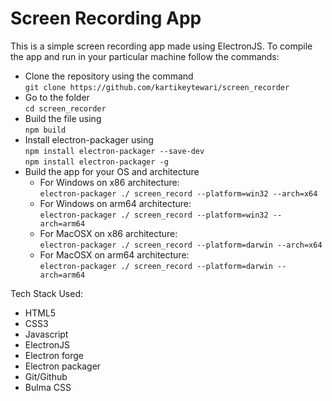 # Screen Recording App

This is a simple screen recording app made using ElectronJS. To compile the app and run in your particular machine follow the commands:
- Clone the repository using the command <br>
    `git clone https://github.com/kartikeytewari/screen_recorder`
- Go to the folder <br>
    `cd screen_recorder`
- Build the file using <br>
    `npm build`
- Install electron-packager using <br>
    `npm install electron-packager --save-dev` <br>
    `npm install electron-packager -g`
- Build the app for your OS and architecture
    - For Windows on x86 architecture: <br>
        `electron-packager ./ screen_record --platform=win32 --arch=x64`
    - For Windows on arm64 architecture: <br>
        `electron-packager ./ screen_record --platform=win32 --arch=arm64`
    - For MacOSX on x86 architecture: <br>
        `electron-packager ./ screen_record --platform=darwin --arch=x64`
    - For MacOSX on arm64 architecture: <br>
        `electron-packager ./ screen_record --platform=darwin --arch=arm64`

Tech Stack Used:
- HTML5
- CSS3
- Javascript
- ElectronJS
- Electron forge
- Electron packager
- Git/Github
- Bulma CSS
